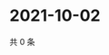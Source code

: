 # 2021-10-02

共 0 条

<!-- BEGIN WEIBO -->
<!-- 最后更新时间 Sat Oct 02 2021 23:08:04 GMT+0800 (China Standard Time) -->

<!-- END WEIBO -->
